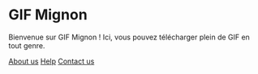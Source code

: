 <!doctype html>
<html lang="fr">
    <head>
        <meta charset="utf-8">
        <title>GifMignon</title>
    </head>

  <body>
        <h1>GIF Mignon</h1>
        <p>Bienvenue sur GIF Mignon ! Ici, vous pouvez télécharger plein de GIF en tout genre.</p>
    <p></p>
    <a href="https://maevebestdev.github.io/NSI-aboutus/">About us</a>
    <a href="test2">Help</a>
    <a href="https://maevebestdev.github.io/NSI-contactus/">Contact us</a>
    </body>
</html>

